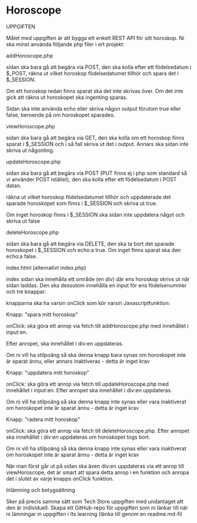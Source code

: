 # Horoscope


UPPGIFTEN

Målet med uppgiften är att bygga ett enkelt REST API för sitt horoskop. Ni ska minst använda följande php filer i ert projekt:

 

addHoroscope.php

sidan ska bara gå att begära via POST,  den ska kolla efter ett födelsedatum i $_POST, räkna ut vilket horoskop födelsedatumet tillhör och spara det i $_SESSION.

 

Om ett horoskop redan finns sparat ska det inte skrivas över. Om det inte gick att räkna ut horoskopet ska ingenting sparas.

 

Sidan ska inte använda echo eller skriva någon output förutom true eller false, beroende på om horoskopet sparades.

 

viewHoroscope.php

sidan ska bara gå att begära via GET, den ska kolla om ett horoskop finns sparat i $_SESSION och i så fall skriva ut det i output. Annars ska sidan inte skriva ut någonting.

 

updateHoroscope.php

sidan ska bara gå att begära via POST (PUT finns ej i php som standard så vi använder POST istället), den ska kolla efter ett födelsedatum i POST datan.

 

räkna ut vilket horoskop födelsedatumet tillhör och uppdaterade det sparade horoskopet som finns i $_SESSION och skriva ut true.

 

Om inget horoskop finns i $_SESSION ska sidan inte uppdatera något och skriva ut false

 

deleteHoroscope.php

sidan ska bara gå att begära via DELETE,  den ska ta bort det sparade horoskopet i $_SESSION och echo:a true. Om inget finns sparat ska den echo:a false.

 

index.html (alternativt index.php)

index sidan ska innehålla ett område (en div) där ens horoskop skrivs ut när sidan laddas. Den ska dessutom innehålla en input för ens födelsenummer och tre knappar:

 

knapparna ska ha varsin onClick som kör varsin Javascriptfunktion:

 

Knapp: "spara mitt horoskop"

onClick: ska göra ett anrop via fetch till addHoroscope.php med innehållet i input:en.

Efter anropet,  ska innehållet i div:en uppdateras.

 

Om ni vill ha stilpoäng så ska denna knapp bara synas om horoskopet inte är sparat ännu, eller annars inaktiveras - detta är inget krav

 

Knapp: "uppdatera mitt horoskop"

onClick: ska göra ett anrop via fetch till updateHoroscope.php med innehållet i input:en. Efter anropet ska innehållet i div:en uppdateras.

 

Om ni vill ha stilpoäng så ska denna knapp inte synas eller vara inaktiverat om horoskopet inte är sparat ännu - detta är inget krav

 

Knapp: "radera mitt horoskop"

onClick: ska göra ett anrop via fetch till deleteHoroscope.php. Efter anropet ska innehållet i div:en uppdateras om horoskopet togs bort.

 

Om ni vill ha stilpoäng så ska denna knapp inte synas eller vara inaktiverat om horoskopet inte är sparat ännu - detta är inget krav

 

När man först går ut på sidan ska även div:en uppdateras via ett anrop till viewHoroscope, det är smart att spara detta anrop i en funktion och anropa det i slutet av varje knapps onClick funktion.

 

Inlämning och betygsättning

Sker på precis samma sätt som Tech Store uppgiften med undantaget att den är individuell. Skapa ett GitHub-repo för uppgiften som ni länkar till när ni lämningar in uppgiften i Its learning (länka till genom en readme.md-fil
